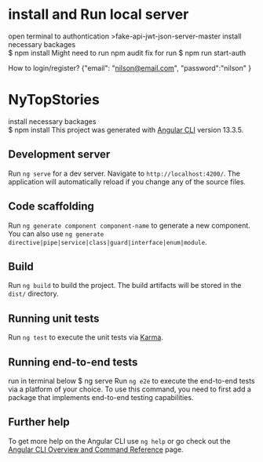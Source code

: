 # install and  Run local server 
open terminal to authontication >fake-api-jwt-json-server-master
 install necessary backages  
 $ npm install
 Might need to run
npm audit fix
 for run
$ npm run start-auth

How to login/register?
  {"email": "nilson@email.com",
  "password":"nilson"
  }
  
# NyTopStories
 install necessary backages  
 $ npm install
This project was generated with [Angular CLI](https://github.com/angular/angular-cli) version 13.3.5.

## Development server

Run `ng serve` for a dev server. Navigate to `http://localhost:4200/`. The application will automatically reload if you change any of the source files.

## Code scaffolding

Run `ng generate component component-name` to generate a new component. You can also use `ng generate directive|pipe|service|class|guard|interface|enum|module`.

## Build

Run `ng build` to build the project. The build artifacts will be stored in the `dist/` directory.

## Running unit tests

Run `ng test` to execute the unit tests via [Karma](https://karma-runner.github.io).

## Running end-to-end tests
run in terminal below 
$ ng serve
Run `ng e2e` to execute the end-to-end tests via a platform of your choice. To use this command, you need to first add a package that implements end-to-end testing capabilities.

## Further help

To get more help on the Angular CLI use `ng help` or go check out the [Angular CLI Overview and Command Reference](https://angular.io/cli) page.
